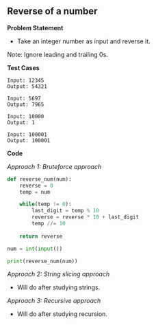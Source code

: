 ## Reverse of a number

**Problem Statement**

- Take an integer number as input and reverse it.

Note: Ignore leading and trailing 0s.

**Test Cases**

```
Input: 12345
Output: 54321

Input: 5697
Output: 7965

Input: 10000
Output: 1

Input: 100001
Output: 100001
```

**Code**

*Approach 1: Bruteforce approach*

```py
def reverse_num(num):
    reverse = 0
    temp = num

    while(temp != 0):
        last_digit = temp % 10
        reverse = reverse * 10 + last_digit
        temp //= 10
    
    return reverse

num = int(input())

print(reverse_num(num))
```

*Approach 2: String slicing approach*
- Will do after studying strings.

*Approach 3: Recursive approach*
- Will do after studying recursion.